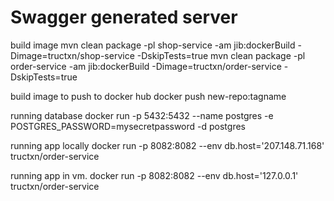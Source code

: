 # Swagger generated server

build image 
mvn clean package -pl shop-service -am jib:dockerBuild -Dimage=tructxn/shop-service -DskipTests=true
mvn clean package -pl order-service -am jib:dockerBuild -Dimage=tructxn/order-service -DskipTests=true

build image to push to docker hub 
docker push new-repo:tagname

running database 
 docker run -p 5432:5432 --name postgres -e POSTGRES_PASSWORD=mysecretpassword -d postgres
 
 running app locally
 docker run -p 8082:8082 --env  db.host='207.148.71.168' tructxn/order-service
 
 running app in vm. 
 docker run -p 8082:8082 --env  db.host='127.0.0.1' tructxn/order-service